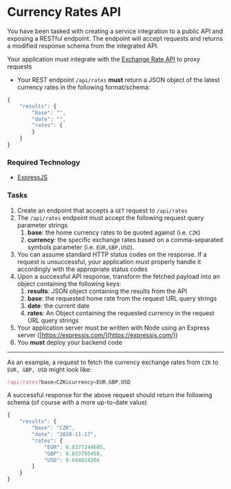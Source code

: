 # Currency Rates API
You have been tasked with creating a service integration to a public API and exposing a RESTful endpoint. The endpoint will accept requests and returns a modified response schema from the integrated API.

Your application must integrate with the [Exchange Rate API](https://api.exchangeratesapi.io/latest) to proxy requests 

- Your REST endpoint `/api/rates` **must** return a JSON object of the latest currency rates in the following format/schema:

```jsx
{
    "results": {
        "base": "",
        "date": "",
        "rates": {
        }
    }
}
```

### Required Technology

- [ExpressJS](https://expressjs.com/)

### Tasks

1. Create an endpoint that accepts a `GET` request to `/api/rates`
2. The `/api/rates` endpoint must accept the following request query parameter strings
    1. **base**: the home currency rates to be quoted against (i.e. `CZK`)
    2. **currency**: the specific exchange rates based on a comma-separated symbols parameter (i.e. `EUR,GBP,USD`).
3. You can assume standard HTTP status codes on the response. If a request is unsuccessful, your application must properly handle it accordingly with the appropriate status codes
4. Upon a successful API response, transform the fetched payload into an object containing the following keys:
    1. **results**: JSON object containing the results from the API
    2. **base**: the requested home rate from the request URL query strings
    3. **date**: the current date 
    4. **rates**: An Object containing the requested currency in the request URL query strings
5. Your application server must be written with Node using an Express server ([https://expressjs.com/](https://expressjs.com/))
6. You **must** deploy your backend code

---

As an example, a request to fetch the currency exchange rates from `CZK` to `EUR, GBP, USD`  might look like:

```jsx
/api/rates?base=CZK&currency=EUR,GBP,USD
```

A successful response for the above request should return the following schema (of course with a more up-to-date value)

```jsx
{
    "results": {
        "base": "CZK",
        "date": "2020-11-17",
        "rates": {
            "EUR": 0.0377244605,
            "GBP": 0.033795458,
            "USD": 0.044824204
        }
    }
}
```
